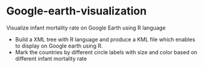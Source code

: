 # Google-earth-visualization

Visualize infant mortality rate on Google Earth using R language
- Build a XML tree with R language and produce a KML file which enables to display on Google earth using R. 
- Mark the countries by different circle labels with size and color based on different infant mortality rate
